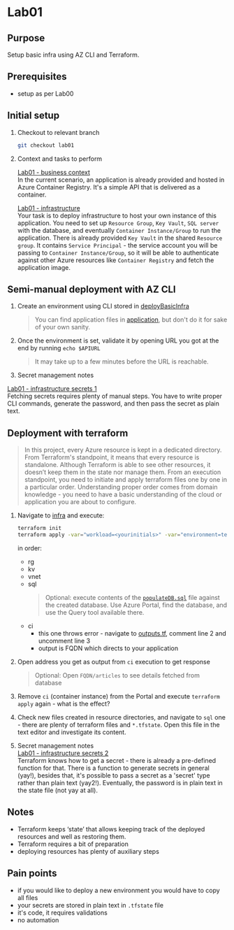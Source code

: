 # Lab01

## Purpose

Setup basic infra using AZ CLI and Terraform.

## Prerequisites

- setup as per Lab00

## Initial setup

1. Checkout to relevant branch

    ```bash
    git checkout lab01
    ```

2. Context and tasks to perform 

    [Lab01 - business context](https://miro.com/app/board/uXjVPUuX2NQ=/?moveToWidget=3458764535120396272&cot=14)  
    In the current scenario, an application is already provided and hosted in Azure Container Registry. It's a simple API that is delivered as a container.

    [Lab01 - infrastructure](https://miro.com/app/board/uXjVPUuX2NQ=/?moveToWidget=3458764534014741919&cot=14)  
    Your task is to deploy infrastructure to host your own instance of this application. You need to set up `Resource Group`, `Key Vault`, `SQL server` with the database, and eventually `Container Instance/Group` to run the application.
    There is already provided `Key Vault` in the shared `Resource group`. It contains `Service Principal` - the service account you will be passing to `Container Instance/Group`, so it will be able to authenticate against other Azure resources like `Container Registry` and fetch the application image.

## Semi-manual deployment with AZ CLI

1. Create an environment using CLI stored in [deployBasicInfra](../scripts/deployBasicInfra.sh)

   > You can find application files in [application](../application/), but don't do it for sake of your own sanity.
  
2. Once the environment is set, validate it by opening URL you got at the end by running `echo $APIURL`

    > It may take up to a few minutes before the URL is reachable.

3. Secret management notes  

  [Lab01 - infrastructure secrets 1](https://miro.com/app/board/uXjVPUuX2NQ=/?moveToWidget=3458764534016232150&cot=14)  
  Fetching secrets requires plenty of manual steps. You have to write proper CLI commands, generate the password, and then pass the secret as plain text.

## Deployment with terraform

> In this project, every Azure resource is kept in a dedicated directory. From Terraform's standpoint, it means that every resource is standalone. Although Terraform is able to see other resources, it doesn’t keep them in the state nor manage them.
From an execution standpoint, you need to initiate and apply terraform files one by one in a particular order. Understanding proper order comes from domain knowledge - you need to have a basic understanding of the cloud or application you are about to configure.

1. Navigate to [infra](../infra/) and execute:

    ```bash
    terraform init
    terraform apply -var="workload=<yourinitials>" -var="environment=test" #confirm with yes or use --auto-approve flag
    ```

    in order:
    - rg
    - kv
    - vnet
    - sql
      >  Optional: execute contents of the [`populateDB.sql`](../scripts/populateDB.sql) file against the created database. Use Azure Portal, find the database, and use the Query tool available there.
    - ci
      - this one throws error - navigate to [outputs.tf](../infra/ci/outputs.tf), comment line 2 and uncomment line 3
      - output is FQDN which directs to your application

2. Open address you get as output from `ci` execution to get response

    > Optional: Open `FQDN/articles` to see details fetched from database

3. Remove `ci` (container instance) from the Portal and execute `terraform apply` again - what is the effect?

4. Check new files created in resource directories, and navigate to `sql` one  - there are plenty of terraform files and `*.tfstate`. Open this file in the text editor and investigate its content.

5. Secret management notes  
  [Lab01 - infrastructure secrets 2](https://miro.com/app/board/uXjVPUuX2NQ=/?moveToWidget=3458764534018073640&cot=14)  
  Terraform knows how to get a secret - there is already a pre-defined function for that. There is a function to generate secrets in general (yay!), besides that, it's possible to pass a secret as a 'secret' type rather than plain text (yay2!). Eventually, the password is in plain text in the state file (not yay at all).

## Notes

- Terraform keeps ‘state’ that allows keeping track of the deployed resources and well as restoring them.
- Terraform requires a bit of preparation
- deploying resources has plenty of auxiliary steps

## Pain points

- if you would like to deploy a new environment you would have to copy all files
- your secrets are stored in plain text in `.tfstate` file
- it's code, it requires validations
- no automation
